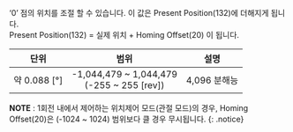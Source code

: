 ‘0’ 점의 위치를 조절 할 수 있습니다. 이 값은 Present Position(132)에 더해지게 됩니다.  
Present Position(132) = 실제 위치 + Homing Offset(20) 이 됩니다.

|단위|범위|설명|
| :---: | :---: | :---: |
|약 0.088 [&deg;]|-1,044,479 ~ 1,044,479<br />(-255 ~ 255 [rev])|4,096 분해능|

**NOTE** : 1회전 내에서 제어하는 위치제어 모드(관절 모드)의 경우, Homing Offset(20)은 (-1024 ~ 1024) 범위보다 클 경우 무시됩니다.
{: .notice}
